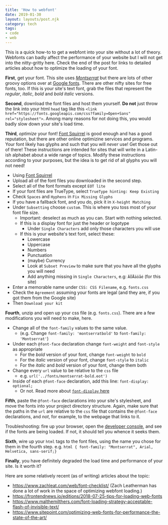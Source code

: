 ```yaml
---
title: 'How to webfont'
date: 2019-01-30
layout: layouts/post.njk
category: tech
tags:
- code
- web
---
```


This is a quick how-to to get a webfont into your site without a lot of theory. Webfonts can badly affect the performance of your website but I will not get into the nitty-gritty here. Check the end of the post for links to detailed articles about how to optimize the loading of your font.

**First**, get your font. This site uses [*Montserrat*](https://fonts.google.com/specimen/Montserrat) but there are lots of other groovy options over at [Google fonts](https://fonts.google.com). There are other nifty sites for free fonts, too. If this is your site's text font, grab the files that represent the *regular*, *italic*, *bold* and *bold italic* versions.

**Second**, download the font files and host them yourself. **Do not** just throw the link into your html `head` tag like this `<link href="https://fonts.googleapis.com/css?family=Open+Sans" rel="stylesheet">`. Among many reasons for not doing this, you would badly slow down your site's load time.

**Third**, *optimize* your font! [Font Squirrel](https://www.fontsquirrel.com/tools/webfont-generator) is good enough and has a good reputation, but there are other online optimizine services and programs. Your font likely has glyphs and such that you will *never* use! Get those out of there! These instructions are intended for sites that will write in a Latin-ish alphabet about a wide range of topics. Modify these instructions according to your purposes, but the idea is to get rid of all glyphs you will not need!

- Using [Font Squirrel](https://www.fontsquirrel.com/tools/webfont-generator)
- Upload all of the font files you downloaded in the second step.
- Select all of the font formats except `EOT lite`
- If your font files are TrueType, select `TrueType hinting: Keep Existing`
- Check `Spaces` and `Hyphens` in `Fix Missing Glyphs`
- If you have a fallback font, and you do, pick it in `X-height Matching`
- Under `Subsetting` choose `custom`. This is where you toss most of your font file size.
    - Important: deselect as much as you can. Start with nothing selected.
    - If this is a display font for just the header or logotype
        - Under `Single Characters` add only those characters you will use
    - If this is your website's text font, select these:
        - Lowercase
        - Uppercase
        - Numbers
        - Punctuation
        - (maybe) Currency
        - Look at `Subset Preview` to make sure that you have all the glyphs you will need
        - Add anything missing in `Single Characters`, e.g: `ÄÖÅäöåé` (for this site)
- Enter a memorable name under `CSS: CSS Filename`, e.g. `fonts.css`
- Check the `Agreement` assuming your fonts are legal (and they are, if you got them from the Google site)
- Then `Download your kit`

**Fourth**, unzip and open up your css file (e.g. `fonts.css`). There are a few modifications you will need to make, here.

- Change all of the `font-family` values to the same value.
    - (e.g. Change `font-family: 'montserratbold'` to `font-family: 'Montserrat'`)
- Under each `@font-face` declaration change `font-weight` and `font-style` as appropriate
    - For the *bold* version of your font, change `font-weight` to `bold`
    - For the *italic* version of your font, change `font-style` to `italic`
    - For the *italic* and *bold* version of your font, change them both
- Change every `url` value to be relative to the `css` file
    - e.g. `url('../fonts/montserrat-bold.eot')`
- Inside of each `@font-face` declaration, add this line: `font-display: optional;`
    - Or not. Read more about [`font-display` here](https://developer.mozilla.org/en-US/docs/Web/CSS/@font-face/font-display)

**Fifth**, paste the `@font-face` declarations into your site's stylesheet, and move the fonts into your project directory structure. Again, make sure that the paths in the `url` are relative to the `css` file that contains the `@font-face` declarations, and *not*, for example, to the webpage that links to it.

Troubleshooting: fire up your browser, open the [developer console](https://developers.google.com/web/tools/chrome-devtools/), and see if the fonts are being loaded. If not, it should tell you whence it seeks them.

**Sixth**, wire up your `html` tags to the font files, using the name you chose for them in the fourth step. e.g. `html { font-family: "Montserrat", Arial, Helvetica, sans-serif;}`

**Finally**, you have definitely degraded the load time and performance of your site. Is it worth it?

Here are some relatively recent (as of writing) articles about the topic:
- https://www.zachleat.com/web/font-checklist/ (Zach Leatherman has done a lot of work in the space of optimizing webfont loading.)
- https://frontendnews.io/editions/2018-07-25-tips-for-loading-web-fonts
- https://www.malthemilthers.com/font-loading-strategy-acceptable-flash-of-invisible-text/
- https://www.sitepoint.com/optimizing-web-fonts-for-performance-the-state-of-the-art/